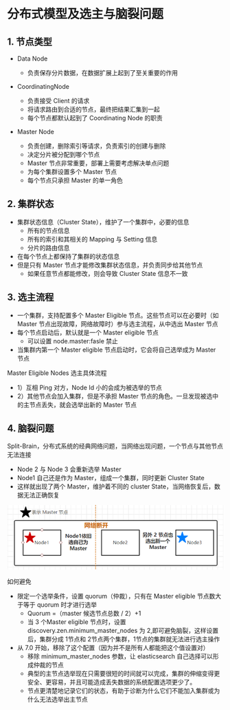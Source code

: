 # 分布式模型及选主与脑裂问题

## 1. 节点类型

* Data Node
  * 负责保存分片数据，在数据扩展上起到了至关重要的作用
* CoordinatingNode
  * 负责接受 Client 的请求
  * 将请求路由到合适的节点，最终把结果汇集到一起
  * 每个节点都默认起到了 Coordinating Node 的职责

* Master Node
  * 负责创建，删除索引等请求，负责索引的创建与删除
  * 决定分片被分配到哪个节点
  * Master 节点非常重要，部署上需要考虑解决单点问题
  * 为每个集群设置多个 Master 节点
  * 每个节点只承担 Master 的单一角色





## 2. 集群状态

* 集群状态信息（Cluster State），维护了一个集群中，必要的信息
  * 所有的节点信息
  * 所有的索引和其相关的 Mapping 与 Setting 信息
  * 分片的路由信息
* 在每个节点上都保持了集群的状态信息
* 但是只有 Master 节点才能修改集群状态信息，并负责同步给其他节点
  * 如果任意节点都能修改，则会导致 Cluster State 信息不一致

## 3. 选主流程

* 一个集群，支持配置多个 Master Eligible 节点。这些节点可以在必要时（如 Master 节点出现故障，网络故障时）参与选主流程，从中选出 Master 节点
* 每个节点启动后，默认就是一个 Master eligible 节点
  * 可以设置 node.master:fasle 禁止
* 当集群内第一个 Master eligible 节点启动时，它会将自己选举成为 Master 节点



Master Eligible Nodes 选主具体流程

* 1）互相 Ping 对方，Node Id 小的会成为被选举的节点
* 2）其他节点会加入集群，但是不承担 Master 节点的角色。一旦发现被选中的主节点丢失，就会选举出新的 Master 节点



## 4. 脑裂问题

Split-Brain，分布式系统的经典网络问题，当网络出现问题，一个节点与其他节点无法连接

* Node 2 与 Node 3 会重新选举 Master
* Node1 自己还是作为 Master，组成一个集群，同时更新 Cluster State
* 这样就出现了两个 Master，维护着不同的 cluster State，当网络恢复后，数据无法正确恢复

![select-master.png](assets/select-master.png)



如何避免

* 限定一个选举条件，设置 quorum（仲裁），只有在 Master eligible 节点数大于等于 quorum 时才进行选举
  * Quorum =（master 候选节点总数 / 2）+1
  * 当 3 个Master eligible 节点时，设置 discovery.zen.minimum_master_nodes 为 2,即可避免脑裂，这样设置后，集群分成 1节点和 2节点两个集群，1节点的集群就无法进行选主操作
* 从 7.0 开始，移除了这个配置（因为并不是所有人都能把这个值设置对）
  * 移除 minimum_master_nodes 参数，让 elasticsearch 自己选择可以形成仲裁的节点
  * 典型的主节点选举现在只需要很短的时间就可以完成，集群的伸缩变得更安全、更容易，并且可能造成丢失数据的系统配置选项更少了。
  * 节点更清楚地记录它们的状态，有助于诊断为什么它们不能加入集群或为什么无法选举出主节点